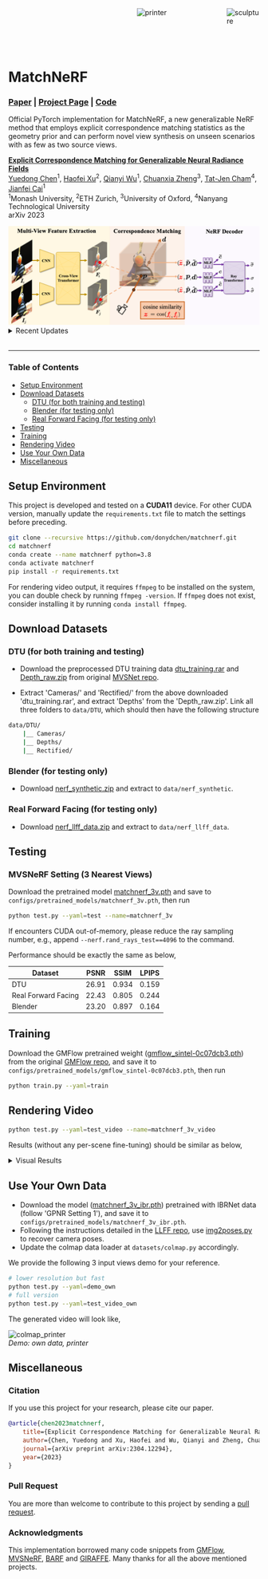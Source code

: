 <div>
<!-- <img src='https://i.imgur.com/tFP6Q3p.gif' align="right" height="120px" width="180px" alt='house'> -->
<img src='https://i.imgur.com/Tq07diD.gif' align="right" height="120px" width="66px" alt='sculpture'> 
<img src='https://i.imgur.com/3boKX8u.gif' align="right" height="120px" width="180px" alt='printer'> 
</div>

<br><br><br><br>

# MatchNeRF


### [Paper](http://arxiv.org/abs/2304.12294) | [Project Page](https://donydchen.github.io/matchnerf) | [Code](https://github.com/donydchen/matchnerf)

Official PyTorch implementation for MatchNeRF, a new generalizable NeRF method that employs explicit correspondence matching statistics as the geometry prior and can perform novel view synthesis on unseen scenarios with as few as two source views. <br>


**[Explicit Correspondence Matching for Generalizable Neural Radiance Fields](http://arxiv.org/abs/2304.12294)**  
[Yuedong Chen](https://donydchen.github.io/)<sup>1</sup>,
[Haofei Xu](https://haofeixu.github.io/)<sup>2</sup>,
[Qianyi Wu](https://qianyiwu.github.io/)<sup>1</sup>,
[Chuanxia Zheng](https://www.chuanxiaz.com/)<sup>3</sup>,
[Tat-Jen Cham](https://personal.ntu.edu.sg/astjcham/)<sup>4</sup>,
[Jianfei Cai](https://jianfei-cai.github.io/)<sup>1</sup>  
<sup>1</sup>Monash University, <sup>2</sup>ETH Zurich, <sup>3</sup>University of Oxford, <sup>4</sup>Nanyang Technological University  
arXiv 2023

<img src="docs/matchnerf.png">


<details>
  <summary>Recent Updates</summary>

* `25-Apr-2023`: released MatchNeRF codes and models.

</details>

<br>


----


### Table of Contents

* [Setup Environment](#setup-environment)
* [Download Datasets](#download-datasets)
  * [DTU (for both training and testing)](#dtu-for-both-training-and-testing)
  * [Blender (for testing only)](#blender-for-testing-only)
  * [Real Forward Facing (for testing only)](#real-forward-facing-for-testing-only)
* [Testing](#testing)
* [Training](#training)
* [Rendering Video](#rendering-video)
* [Use Your Own Data](#use-your-own-data)
* [Miscellaneous](#miscellaneous)


## Setup Environment

This project is developed and tested on a **CUDA11** device. For other CUDA version, manually update the `requirements.txt` file to match the settings before preceding.

```bash
git clone --recursive https://github.com/donydchen/matchnerf.git
cd matchnerf
conda create --name matchnerf python=3.8
conda activate matchnerf
pip install -r requirements.txt
```

For rendering video output, it requires `ffmpeg` to be installed on the system, you can double check by running `ffmpeg -version`. If `ffmpeg` does not exist, consider installing it by running `conda install ffmpeg`.

## Download Datasets

### DTU (for both training and testing)

* Download the preprocessed DTU training data [dtu_training.rar](https://drive.google.com/file/d/1eDjh-_bxKKnEuz5h-HXS7EDJn59clx6V/view) and [Depth_raw.zip](https://virutalbuy-public.oss-cn-hangzhou.aliyuncs.com/share/cascade-stereo/CasMVSNet/dtu_data/dtu_train_hr/Depths_raw.zip) from original [MVSNet repo](https://github.com/YoYo000/MVSNet).

* Extract 'Cameras/' and 'Rectified/' from the above downloaded 'dtu_training.rar', and extract 'Depths' from the 'Depth_raw.zip'. Link all three folders to `data/DTU`, which should then have the following structure

```bash
data/DTU/
    |__ Cameras/
    |__ Depths/
    |__ Rectified/
```

### Blender (for testing only)

* Download [nerf_synthetic.zip](https://drive.google.com/drive/folders/128yBriW1IG_3NJ5Rp7APSTZsJqdJdfc1) and extract to `data/nerf_synthetic`.

### Real Forward Facing (for testing only)

* Download [nerf_llff_data.zip](https://drive.google.com/drive/folders/128yBriW1IG_3NJ5Rp7APSTZsJqdJdfc1) and extract to `data/nerf_llff_data`.

## Testing

### MVSNeRF Setting (3 Nearest Views)

Download the pretrained model [matchnerf_3v.pth](https://drive.google.com/file/d/1Powy38EOtsrMYN7nh5rx5ySMJ7LUgGSq) and save to `configs/pretrained_models/matchnerf_3v.pth`, then run

```bash
python test.py --yaml=test --name=matchnerf_3v
```

If encounters CUDA out-of-memory, please reduce the ray sampling number, e.g., append `--nerf.rand_rays_test==4096` to the command.

Performance should be exactly the same as below,

| Dataset    | PSNR  | SSIM  | LPIPS |
| ------- | ------| ----- | ------|
| DTU                  | 26.91 | 0.934 | 0.159 |
| Real Forward Facing  | 22.43 | 0.805 | 0.244 |
| Blender | 23.20 | 0.897 | 0.164 |

## Training

Download the GMFlow pretrained weight ([gmflow_sintel-0c07dcb3.pth](https://drive.google.com/file/d/1d5C5cgHIxWGsFR1vYs5XrQbbUiZl9TX2/view)) from  the original [GMFlow repo](https://github.com/haofeixu/gmflow), and save it to `configs/pretrained_models/gmflow_sintel-0c07dcb3.pth`, then run

```bash
python train.py --yaml=train
```

## Rendering Video

```bash
python test.py --yaml=test_video --name=matchnerf_3v_video
```

Results (without any per-scene fine-tuning) should be similar as below,

<details>
  <summary>Visual Results</summary>

![dtu_scan38_view24](https://i.imgur.com/r2vtiaL.gif)<br>
*DTU: scan38_view24*

![blender_materials_view36](https://i.imgur.com/eMZjC1K.gif)<br>
*Blender: materials_view36*

![llff_leaves_view13](https://i.imgur.com/oLaKtMX.gif)<br>
*Real Forward Facing: leaves_view13*

</details>


## Use Your Own Data

* Download the model ([matchnerf_3v_ibr.pth](https://drive.google.com/file/d/1eGY_pkPxxWiSbGFn-Ype8JvW9GqYVfiq)) pretrained with IBRNet data (follow 'GPNR Setting 1'), and save it to `configs/pretrained_models/matchnerf_3v_ibr.pth`.
* Following the instructions detailed in the [LLFF repo](https://github.com/Fyusion/LLFF#1-recover-camera-poses), use [img2poses.py](https://github.com/Fyusion/LLFF/blob/master/imgs2poses.py) to recover camera poses.
* Update the colmap data loader at `datasets/colmap.py` accordingly.

We provide the following 3 input views demo for your reference.

```bash
# lower resolution but fast
python test.py --yaml=demo_own
# full version
python test.py --yaml=test_video_own
```

The generated video will look like,

![colmap_printer](https://i.imgur.com/3boKX8u.gif)<br>
*Demo: own data, printer*


## Miscellaneous

### Citation

If you use this project for your research, please cite our paper.

```bibtex
@article{chen2023matchnerf,
    title={Explicit Correspondence Matching for Generalizable Neural Radiance Fields},
    author={Chen, Yuedong and Xu, Haofei and Wu, Qianyi and Zheng, Chuanxia and Cham, Tat-Jen and Cai, Jianfei},
    journal={arXiv preprint arXiv:2304.12294},
    year={2023}
}
```

### Pull Request

You are more than welcome to contribute to this project by sending a [pull request](https://docs.github.com/en/pull-requests/collaborating-with-pull-requests/proposing-changes-to-your-work-with-pull-requests/about-pull-requests).

### Acknowledgments

This implementation borrowed many code snippets from [GMFlow](https://github.com/haofeixu/gmflow), [MVSNeRF](https://github.com/apchenstu/mvsnerf), [BARF](https://github.com/chenhsuanlin/bundle-adjusting-NeRF) and [GIRAFFE](https://github.com/autonomousvision/giraffe). Many thanks for all the above mentioned projects.
